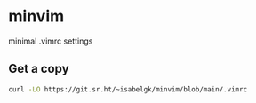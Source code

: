 # minvim

minimal .vimrc settings


## Get a copy

```sh
curl -LO https://git.sr.ht/~isabelgk/minvim/blob/main/.vimrc
```
